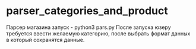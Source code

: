 # parser_categories_and_product
Парсер магазина
запуск - python3 pars.py
После запуска юзеру требуется ввести желаемую категорию, после выбрать формат данных в который сохранятся данные.
